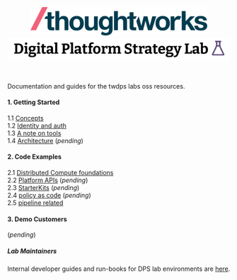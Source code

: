 <div align="center">
	<p>
		<img alt="Thoughtworks Logo" src="https://raw.githubusercontent.com/ThoughtWorks-DPS/static/master/thoughtworks_flamingo_wave.png?sanitize=true" width=400 />
    <br />
		<img alt="DPS Title" src="https://raw.githubusercontent.com/ThoughtWorks-DPS/static/master/dps_lab_title.png?sanitize=true" />
	</p>
</div>
<br />

Documentation and guides for the twdps labs oss resources.  

#### 1. Getting Started   

1.1 [Concepts](./doc/concepts.md)  
1.2 [Identity and auth](./doc/identity.md)  
1.3 [A note on tools](./doc/tools.md)  
1.4 [Architecture](./doc/architecture.md) (_pending_)  

#### 2. Code Examples 

2.1 [Distributed Compute foundations](./doc/platforms.md)  
2.2 [Platform APIs](./doc/platform_apis.md) (_pending_)    
2.3 [StarterKits](./doc/starterkits.md) (_pending_)  
2.4 [policy as code](./doc/policy_as_code.md) (_pending_)  
2.5 [pipeline related](.doc/pipeline_code.md)

#### 3. Demo Customers  

(_pending_)  

##### Lab Maintainers  

Internal developer guides and run-books for DPS lab environments are [here](https://github.com/ThoughtWorks-DPS/documentation-internal).      
